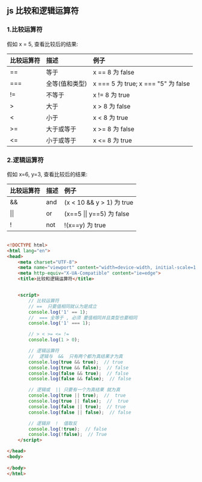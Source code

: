 ## js 比较和逻辑运算符

### 1.比较运算符

假如 x = 5,  查看比较后的结果:

| 比较运算符 | 描述           | 例子                                |
| :--------- | :------------- | :---------------------------------- |
| ==         | 等于           | x == 8 为 false                     |
| ===        | 全等(值和类型) | x === 5 为 true; x === "5" 为 false |
| !=         | 不等于         | x != 8 为 true                      |
| >          | 大于           | x > 8 为 false                      |
| <          | 小于           | x < 8 为 true                       |
| >=         | 大于或等于     | x >= 8 为 false                     |
| <=         | 小于或等于     | x <= 8 为 true                      |

### 2.逻辑运算符

假如 x=6, y=3, 查看比较后的结果:

| 比较运算符 | 描述 | 例子                      |
| :--------- | :--- | :------------------------ |
| &&         | and  | (x < 10 && y > 1) 为 true |
| \|\|       | or   | (x==5 \|\| y==5) 为 false |
| !          | not  | !(x==y) 为 true           |

```html

<!DOCTYPE html>
<html lang="en">
<head>
    <meta charset="UTF-8">
    <meta name="viewport" content="width=device-width, initial-scale=1.0">
    <meta http-equiv="X-UA-Compatible" content="ie=edge">
    <title>比较和逻辑运算符</title>


    <script>
        // 比较运算符 
        // ==  只要值相同就认为是成立
        console.log('1' == 1);
        //  === 全等于 , 必须 要值相同并且类型也要相同
        console.log('1' === 1);

        // > < >= <= !=
        console.log(1 > 0);

        // 逻辑运算符
        //  逻辑与  &&  只有两个都为真结果才为真
        console.log(true && true);  // true
        console.log(true && false);  // false
        console.log(false && true);  // false
        console.log(false && false);  // false

        // 逻辑或  || 只要有一个为真结果 就为真
        console.log(true || true);  //  true
        console.log(true || false);  //  true
        console.log(false || true);  // true
        console.log(false || false);  // false

        // 逻辑非  !  值取反
        console.log(!true);  // false
        console.log(!false);  // True
    </script>

</head>
<body>
    
</body>
</html>
```

